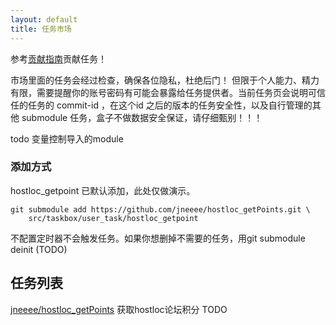 ```yaml
---
layout: default
title: 任务市场
---
```


参考[贡献指南](../contribute)贡献任务！

市场里面的任务会经过检查，确保各位隐私，杜绝后门！
但限于个人能力、精力有限，需要提醒你的账号密码有可能会暴露给任务提供者。当前任务页会说明可信任的任务的 commit-id ，在这个id 之后的版本的任务安全性，以及自行管理的其他 submodule 任务，盒子不做数据安全保证，请仔细甄别！！！

todo 变量控制导入的module

### 添加方式

hostloc_getpoint 已默认添加，此处仅做演示。
```
git submodule add https://github.com/jneeee/hostloc_getPoints.git \
    src/taskbox/user_task/hostloc_getpoint
```

不配置定时器不会触发任务。如果你想删掉不需要的任务，用git submodule deinit <path> (TODO)


## 任务列表

[jneeee/hostloc_getPoints](https://github.com/jneeee/hostloc_getPoints) 获取hostloc论坛积分
TODO
